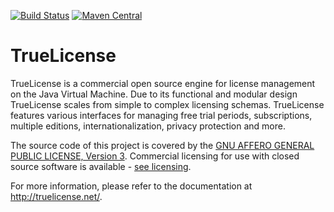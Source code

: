 [![Build Status](https://api.travis-ci.org/christian-schlichtherle/truelicense.svg)](https://travis-ci.org/christian-schlichtherle/truelicense)
[![Maven Central](https://img.shields.io/maven-central/v/net.truelicense/truelicense.svg)](http://search.maven.org/#search%7Cga%7C1%7Cg%3A%22net.truelicense%22)

# TrueLicense

TrueLicense is a commercial open source engine for license management on the Java Virtual Machine.
Due to its functional and modular design TrueLicense scales from simple to complex licensing schemas.
TrueLicense features various interfaces for managing free trial periods, subscriptions, multiple editions,
internationalization, privacy protection and more.

The source code of this project is covered by the
[GNU AFFERO GENERAL PUBLIC LICENSE, Version 3](https://christian-schlichtherle.github.io/truelicense/license.html#GNU_AFFERO_GENERAL_PUBLIC_LICENSE_Version_3_19_November_2007).
Commercial licensing for use with closed source software is available - 
[see licensing](http://truelicense.net/licensing.html).

For more information, please refer to the documentation at http://truelicense.net/.
